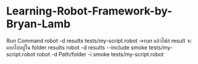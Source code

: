 # Learning-Robot-Framework-by-Bryan-Lamb

Run Command
     robot -d results tests/my-script.robot ->run แล้วไฟล์ result จะแยกไปอยู่ใน folder results
     robot -d results --include smoke tests/my-script.robot 
     robot -d Path/folder -i smoke tests/my-script.robot 
